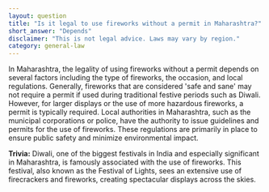 ```yaml
---
layout: question
title: "Is it legal to use fireworks without a permit in Maharashtra?"
short_answer: "Depends"
disclaimer: "This is not legal advice. Laws may vary by region."
category: general-law
---
```

In Maharashtra, the legality of using fireworks without a permit depends on several factors including the type of fireworks, the occasion, and local regulations. Generally, fireworks that are considered 'safe and sane' may not require a permit if used during traditional festive periods such as Diwali. However, for larger displays or the use of more hazardous fireworks, a permit is typically required. Local authorities in Maharashtra, such as the municipal corporations or police, have the authority to issue guidelines and permits for the use of fireworks. These regulations are primarily in place to ensure public safety and minimize environmental impact.

**Trivia:** Diwali, one of the biggest festivals in India and especially significant in Maharashtra, is famously associated with the use of fireworks. This festival, also known as the Festival of Lights, sees an extensive use of firecrackers and fireworks, creating spectacular displays across the skies.
